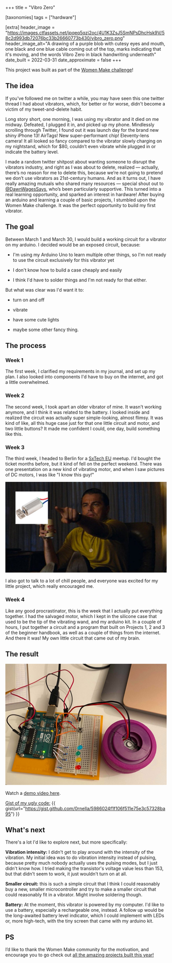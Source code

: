 +++
title = "Vibro Zero"

[taxonomies]
tags = ["hardware"]

[extra]
header_image = "https://images.ctfassets.net/jpqeq5qzj2oc/4U1K3ZsJ5SmNPsDhcHsk9V/58c2d993db72076bc33b26660773b430/vibro_zero.png"
header_image_alt="A drawing of a purple blob with cutesy eyes and mouth, one black and one blue cable coming out of the top, marks indicating that it's moving, and the words Vibro Zero in black handwriting underneath"
date_built = 2022-03-31
date_approximate = false
+++

This project was built as part of the [Women Make challenge](https://womenmake.com/30-day-challenge/edition-4/projects)!

## The idea

If you've followed me on twitter a while, you may have seen this one twitter thread I had about vibrators, which, for better or for worse, didn't become a victim of my tweet-and-delete habit.

Long story short, one morning, I was using my vibrator and it died on me midway. Defeated, I plugged it in, and picked up my phone. Mindlessly scrolling through Twitter, I found out it was launch day for the brand new shiny iPhone 13! AirTags! New super-performant chip! Eleventy-lens camera! It all looked so fancy compared to the vibrator slowly charging on my nightstand, which for $80, couldn’t even vibrate while plugged in or indicate the battery level.

I made a random twitter shitpost about wanting someone to disrupt the vibrators industry, and right as I was about to delete, realized — actually, there’s no reason for me to delete this, because we’re not going to pretend we don’t use vibrators as 21st-century humans. And as it turns out, I have really amazing mutuals who shared many resources — special shout out to [@DawnWagesSays](https://twitter.com/dawnwagessays), who’s been particularly supportive. This turned into a real learning opportunity, and sparked an interest in hardware! After buying an arduino and learning a couple of basic projects, I stumbled upon the Women Make challenge. It was the perfect opportunity to build my first vibrator.

## The goal


Between March 1 and March 30, I would build a working circuit for a vibrator on my arduino. I decided would be an exposed circuit, because:

*   I'm using my Arduino Uno to learn multiple other things, so I'm not ready to use the circuit exclusively for this vibrator yet
    
*   I don't know how to build a case cheaply and easily
    
*   I think I'd have to solder things and I'm not ready for that either.
    

But what was clear was I'd want it to:

*   turn on and off
    
*   vibrate
    
*   have some cute lights
    
*   maybe some other fancy thing.
    

## The process

### Week 1

The first week, I clarified my requirements in my journal, and set up my plan. I also looked into components I'd have to buy on the internet, and got a little overwhelmed.

### Week 2

The second week, I took apart an older vibrator of mine. It wasn't working anymore, and I think it was related to the battery. I looked inside and realized the circuit was actually super simple-looking, almost flimsy. It was kind of like, all this huge case just for that one little circuit and motor, and two little buttons? It made me confident I could, one day, build something like this.

### Week 3

The third week, I headed to Berlin for a [SxTech EU](https://sxtech.eu/) meetup. I'd bought the ticket months before, but it kind of fell on the perfect weekend. There was one presentation on a new kind of vibrating motor, and when I saw pictures of DC motors, I was like "I know this guy!"

![meme of Leonardo DiCaprio as Rick Dalton, pointing towards the left side of the image with abeer and cigarette in his hand, with a DC motor juxtaposed where he's pointing](./pointing-leo.jpeg)

I also got to talk to a lot of chill people, and everyone was excited for my little project, which really encouraged me.

### Week 4

Like any good procrastinator, this is the week that I actually put everything together. I had the salvaged motor, which I kept in the silicone case that used to be the tip of the vibrating wand, and my arduino kit. In a couple of hours, I put together a circuit and a program that built on Projects 1, 2 and 3 of the beginner handbook, as well as a couple of things from the internet. And there it was! My own little circuit that came out of my brain.

## The result

![photo of an arduino and breadboard circuit with 4 colored LEDs, a button, and a purple circular object. There is a laptop in the upper left corner](./arduino_vibro.jpg)

Watch a [demo video here](https://twitter.com/zerornella/status/1508934435512672257?s=20&t=nw42zpYhhB7yR1Q2emMFzQ).

[Gist of my ugly code:](https://gist.github.com/0rnella/5986024f1f106f511e75e3c57328ba95) {{ gist(url="https://gist.github.com/0rnella/5986024f1f106f511e75e3c57328ba95") }}

## What's next

There's a lot I'd like to explore next, but more specifically:

**Vibration intensity:** I didn't get to play around with the intensity of the vibration. My initial idea was to do vibration intensity instead of pulsing, because pretty much nobody actually uses the pulsing modes, but I just didn't know how. I tried making the transistor's voltage value less than 153, but that didn't seem to work, it just wouldn't turn on at all.

**Smaller circuit:** this is such a simple circuit that I think I could reasonably buy a new, smaller microcontroller and try to make a smaller circuit that could reasonably fit in a vibrator. Might involve soldering though.

**Battery:** At the moment, this vibrator is powered by my computer. I'd like to use a battery, especially a rechargeable one, instead. A follow up would be the long-awaited battery level indicator, which I could implement with LEDs or, more high-tech, with the tiny screen that came with my arduino kit.

## PS

I’d like to thank the Women Make community for the motivation, and encourage you to go check out [all the amazing projects built this year!](https://womenmake.com/30-day-challenge/edition-4/projects)